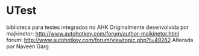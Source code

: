 # UTest
biblioteca para testes integrados no AHK
Originalmente desenvolvida por majkinetor: http://www.autohotkey.com/forum/author-majkinetor.html
forum: http://www.autohotkey.com/forum/viewtopic.php?t=49262
Alterada por Naveen Garg 
